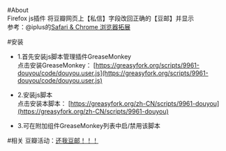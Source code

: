 #About  
Firefox js插件
将豆瓣网页上【私信】字段改回正确的【豆邮】并显示      
参考：@iplus的[Safari & Chrome 浏览器拓展](https://github.com/iplus26/doumail-back)

#安装
- 1.首先安装js脚本管理插件GreaseMonkey  
点击安装GreaseMonkey：
[https://greasyfork.org/scripts/9961-douyou/code/douyou.user.js](https://greasyfork.org/scripts/9961-douyou/code/douyou.user.js)   
   
  
- 2.安装js脚本    
点击安装本脚本：
[https://greasyfork.org/zh-CN/scripts/9961-douyou](https://greasyfork.org/zh-CN/scripts/9961-douyou)   
 
 
- 3.可在附加组件GreaseMonkey列表中启/禁用该脚本   



#相关
豆瓣活动：[还我豆邮！！！](http://www.douban.com/online/12214968/)     
  
